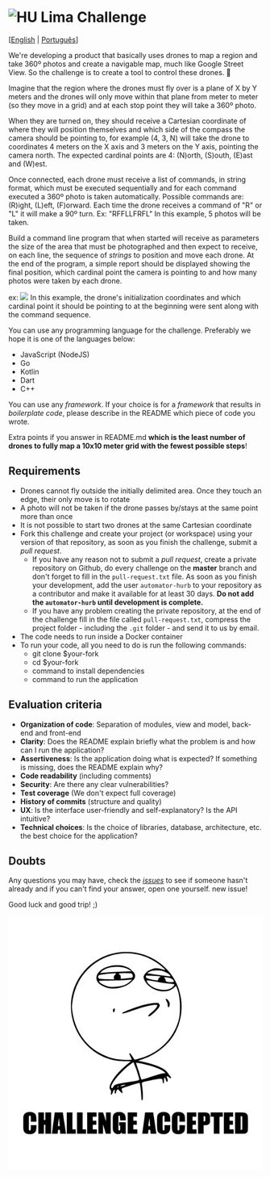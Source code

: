 # <img src="https://avatars1.githubusercontent.com/u/7063040?v=4&s=200.jpg" alt="HU" width="24" /> Lima Challenge

[[English](README.md) | [Português](README.pt.md)]

We're developing a product that basically uses drones to map a region and take 360º photos and create a navigable map, much like Google Street View. So the challenge is to create a tool to control these drones. 🚁

Imagine that the region where the drones must fly over is a plane of X by Y meters and the drones will only move within that plane from meter to meter (so they move in a grid) and at each stop point they will take a 360º photo.

When they are turned on, they should receive a Cartesian coordinate of where they will position themselves and which side of the compass the camera should be pointing to, for example (4, 3, N) will take the drone to coordinates 4 meters on the X axis and 3 meters on the Y axis, pointing the camera north. The expected cardinal points are 4: (N)orth, (S)outh, (E)ast and (W)est.

Once connected, each drone must receive a list of commands, in string format, which must be executed sequentially and for each command executed a 360º photo is taken automatically. Possible commands are: (R)ight, (L)eft, (F)orward. Each time the drone receives a command of "R" or "L" it will make a 90º turn. Ex: "RFFLLFRFL" In this example, 5 photos will be taken.

Build a command line program that when started will receive as parameters the size of the area that must be photographed and then expect to receive, on each line, the sequence of _strings_ to position and move each drone. At the end of the program, a simple report should be displayed showing the final position, which cardinal point the camera is pointing to and how many photos were taken by each drone.

ex:
<a href="https://asciinema.org/a/n3Ufy21fz6VavHPglju9h0rEZ" target="_blank"><img src="https://asciinema.org/a/n3Ufy21fz6VavHPglju9h0rEZ.png" /></a>
In this example, the drone's initialization coordinates and which cardinal point it should be pointing to at the beginning were sent along with the command sequence.

You can use any programming language for the challenge. Preferably we hope it is one of the languages ​​below:

-   JavaScript (NodeJS)
-   Go
-   Kotlin
-   Dart
-   C++

You can use any _framework_. If your choice is for a _framework_ that results in _boilerplate code_, please describe in the README which piece of code you wrote.

Extra points if you answer in README.md **which is the least number of drones to fully map a 10x10 meter grid with the fewest possible steps**!

## Requirements

-   Drones cannot fly outside the initially delimited area. Once they touch an edge, their only move is to rotate
-   A photo will not be taken if the drone passes by/stays at the same point more than once
-   It is not possible to start two drones at the same Cartesian coordinate
-   Fork this challenge and create your project (or workspace) using your version of that repository, as soon as you finish the challenge, submit a _pull request_.
    -   If you have any reason not to submit a _pull request_, create a private repository on Github, do every challenge on the **master** branch and don't forget to fill in the `pull-request.txt` file. As soon as you finish your development, add the user `automator-hurb` to your repository as a contributor and make it available for at least 30 days. **Do not add the `automator-hurb` until development is complete.**
    -   If you have any problem creating the private repository, at the end of the challenge fill in the file called `pull-request.txt`, compress the project folder - including the `.git` folder - and send it to us by email.
-   The code needs to run inside a Docker container
-   To run your code, all you need to do is run the following commands:
    -   git clone \$your-fork
    -   cd \$your-fork
    -   command to install dependencies
    -   command to run the application

## Evaluation criteria

-   **Organization of code**: Separation of modules, view and model, back-end and front-end
-   **Clarity**: Does the README explain briefly what the problem is and how can I run the application?
-   **Assertiveness**: Is the application doing what is expected? If something is missing, does the README explain why?
-   **Code readability** (including comments)
-   **Security**: Are there any clear vulnerabilities?
-   **Test coverage** (We don't expect full coverage)
-   **History of commits** (structure and quality)
-   **UX**: Is the interface user-friendly and self-explanatory? Is the API intuitive?
-   **Technical choices**: Is the choice of libraries, database, architecture, etc. the best choice for the application?

## Doubts

Any questions you may have, check the [_issues_](https://github.com/HurbCom/challenge-lima/issues) to see if someone hasn't already and if you can't find your answer, open one yourself. new issue!

Good luck and good trip! ;)

<p align="center">
  <img src="ca.jpg" alt="Challange accepted" />
</p>
